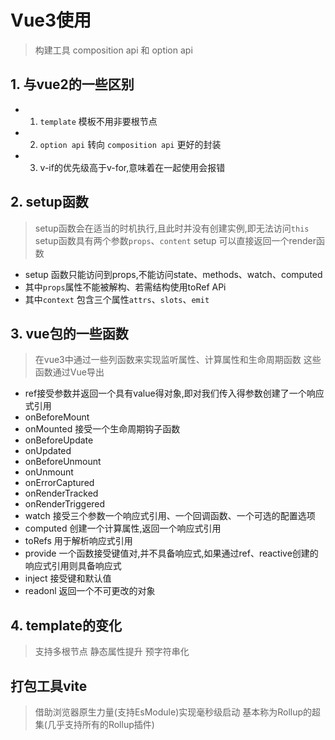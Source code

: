 # Vue3使用

> 构建工具
> composition api 和 option api

## 1. 与vue2的一些区别

- 1. `template` 模板不用非要根节点
- 2. `option api` 转向 `composition api` 更好的封装
- 3. v-if的优先级高于v-for,意味着在一起使用会报错


## 2. setup函数

> setup函数会在适当的时机执行,且此时并没有创建实例,即无法访问`this`
> setup函数具有两个参数`props`、`content`
> setup 可以直接返回一个render函数

- setup 函数只能访问到props,不能访问state、methods、watch、computed
- 其中`props`属性不能被解构、若需结构使用toRef APi
- 其中`context` 包含三个属性`attrs`、`slots`、`emit`

## 3. vue包的一些函数

> 在vue3中通过一些列函数来实现监听属性、计算属性和生命周期函数
> 这些函数通过Vue导出


- ref接受参数并返回一个具有value得对象,即对我们传入得参数创建了一个响应式引用
- onBeforeMount
- onMounted 接受一个生命周期钩子函数
- onBeforeUpdate
- onUpdated
- onBeforeUnmount
- onUnmount
- onErrorCaptured
- onRenderTracked
- onRenderTriggered
- watch 接受三个参数一个响应式引用、一个回调函数、一个可选的配置选项
- computed 创建一个计算属性,返回一个响应式引用
- toRefs 用于解析响应式引用
- provide 一个函数接受键值对,并不具备响应式,如果通过ref、reactive创建的响应式引用则具备响应式
- inject 接受键和默认值
- readonl 返回一个不可更改的对象







## 4. template的变化

> 支持多根节点
> 静态属性提升
> 预字符串化


## 打包工具vite

> 借助浏览器原生力量(支持EsModule)实现毫秒级启动
> 基本称为Rollup的超集(几乎支持所有的Rollup插件)
